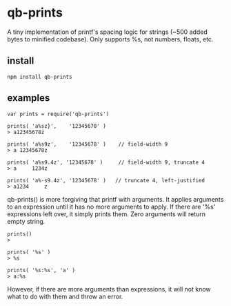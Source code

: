 # qb-prints

A tiny implementation of printf's spacing logic for strings (~500 added bytes to minified codebase).  Only supports
%s, not numbers, floats, etc.

## install

    npm install qb-prints
    
## examples

    var prints = require('qb-prints')
    
    prints( 'a%sz}',    '12345678' )
    > a12345678z
    
    prints( 'a%s9z',    '12345678' )    // field-width 9
    > a 12345678z
    
    prints( 'a%s9.4z', '12345678' )     // field-width 9, truncate 4
    > a     1234z

    prints( 'a%-s9.4z', '12345678' )   // truncate 4, left-justified 
    > a1234     z

qb-prints() is more forgiving that printf with arguments.  It applies arguments to 
an expression until it has no more arguments to apply.  If there are '%s' expressions 
left over, it simply prints them.  Zero arguments will return empty string.

    prints()
    > 
    
    prints( '%s' )
    > %s
    
    prints( '%s:%s', 'a' )
    > a:%s

However, if there are more arguments than expressions, it will not know what to 
do with them and throw an error.